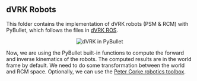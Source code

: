 ## dVRK Robots

This folder contains the implementation of dVRK robots (PSM & RCM) with PyBullet, which follows the files in [dVRK ROS](https://github.com/jhu-dvrk/dvrk-ros/tree/master/dvrk_python).

<p align="center">
   <img src="../../resources/img/sim_dVRK.jpg" alt="dVRK in PyBullet"/>
</p>

Now, we are using the PyBullet built-in functions to compute the forward and inverse kinematics of the robots.
The computed results are in the world frame by default.
We need to do some transformation between the world and RCM space.
Optionally, we can use the [Peter Corke robotics toolbox](https://github.com/petercorke/robotics-toolbox-python).
